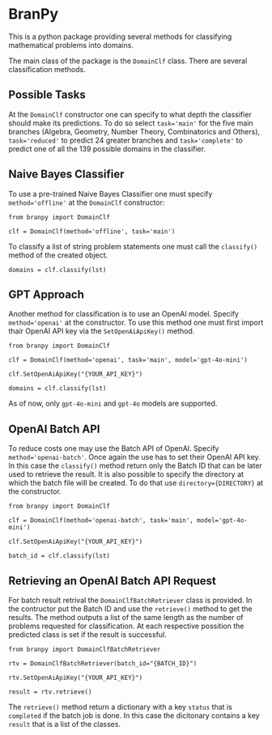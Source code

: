 BranPy
======================

This is a python package providing several methods for classifying mathematical problems into domains.


The main class of the package is the ``DomainClf`` class. There are several classification methods.


Possible Tasks
---
At the ``DomainClf`` constructor one can specify to what depth the classifier should make its predictions. To do so 
select ``task='main'`` for the five main branches (Algebra, Geometry, Number Theory, Combinatorics and Others), ``task='reduced'`` to 
predict 24 greater branches and ``task='complete'`` to predict one of all the 139 possible domains in the classifier.



Naive Bayes Classifier
----

To use a pre-trained Naive Bayes Classifier one must specify ``method='offline'`` at the ``DomainClf`` constructor:

    from branpy import DomainClf

    clf = DomainClf(method='offline', task='main')

To classify a list of string problem statements one must call the ``classify()`` method of the created object.

    domains = clf.classify(lst)




GPT Approach
----

Another method for classification is to use an OpenAI model. Specify ``method='openai'`` at the constructor.
To use this method one must first import thair OpenAI API key via the ``SetOpenAiApiKey()`` method.

    from branpy import DomainClf

    clf = DomainClf(method='openai', task='main', model='gpt-4o-mini')
    
    clf.SetOpenAiApiKey("{YOUR_API_KEY}")

    domains = clf.classify(lst)

As of now, only ``gpt-4o-mini`` and ``gpt-4o`` models are supported.




OpenAI Batch API
----

To reduce costs one may use the Batch API of OpenAI. Specify ``method='openai-batch'``. 
Once again the use has to set their OpenAI API key. In this case the ``classify()`` method return only 
the Batch ID that can be later used to retrieve the result. It is also possible to specify the directory 
at which the batch file will be created. To do that use ``directory={DIRECTORY}`` at the constructor.

    from branpy import DomainClf

    clf = DomainClf(method='openai-batch', task='main', model='gpt-4o-mini')
    
    clf.SetOpenAiApiKey("{YOUR_API_KEY}")

    batch_id = clf.classify(lst)




Retrieving an OpenAI Batch API Request
-----

For batch result retrival the ``DomainClfBatchRetriever`` class is provided. In the contructor put the Batch ID
and use the ``retrieve()`` method to get the results. The method outputs a list of the same length as the number of 
problems requested for classification. At each respective possition the predicted class is set if the result is successful.

    from branpy import DomainClfBatchRetriever

    rtv = DomainClfBatchRetriever(batch_id="{BATCH_ID}")
    
    rtv.SetOpenAiApiKey("{YOUR_API_KEY}")

    result = rtv.retrieve()

The ``retrieve()`` method return a dictionary with a key ``status`` that is ``completed`` if the batch job is done. In this case 
the dicitonary contains a key ``result`` that is a list of the classes.
